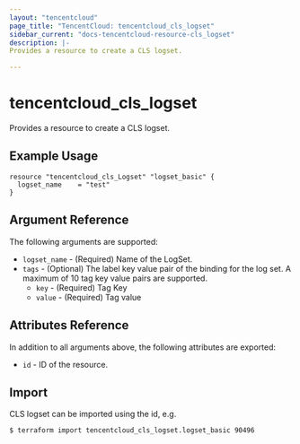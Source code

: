 ```yaml
---
layout: "tencentcloud"
page_title: "TencentCloud: tencentcloud_cls_logset"
sidebar_current: "docs-tencentcloud-resource-cls_logset"
description: |-
Provides a resource to create a CLS logset.

---
```


# tencentcloud_cls_logset

Provides a resource to create a CLS logset.

## Example Usage

```hcl
resource "tencentcloud_cls_Logset" "logset_basic" {
  logset_name    = "test"
}
```

## Argument Reference

The following arguments are supported:

* `logset_name` - (Required) Name of the LogSet.
* `tags` - (Optional) The label key value pair of the binding for the log set. A maximum of 10 tag key value pairs are supported.
    * `key` - (Required) Tag Key
    * `value` - (Required) Tag value

## Attributes Reference

In addition to all arguments above, the following attributes are exported:

* `id` - ID of the resource.


## Import

CLS logset can be imported using the id, e.g.

```
$ terraform import tencentcloud_cls_logset.logset_basic 90496
```
